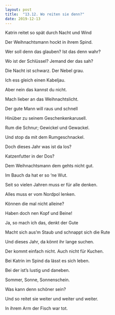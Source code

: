 ```yaml
---
layout: post
title:  "13.12. Wo reiten sie denn?"
date: 2019-12-13
---
```




Katrin reitet so spät durch Nacht und Wind

Der Weihnachtsmann hockt in ihrem Spind.



Wer soll denn das glauben? Ist das denn wahr?

Wo ist der Schlüssel? Jemand der das sah?



Die Nacht ist schwarz. Der Nebel grau.

Ich ess gleich einen Kabeljau.



Aber nein das kannst du nicht.

Mach lieber an das Weihnachtslicht.



Der gute Mann will raus und schnell

Hinüber zu seinem Geschenkenkarusell.



Rum die Schnur; Gewickel und Gewackel.

Und stop da mit dem Rumgeschnackel.



Doch dieses Jahr was ist da los?

Katzenfutter in der Dos?



Dem Weihnachtsmann dem gehts nicht gut.

Im Bauch da hat er so ‘ne Wut.



Seit so vielen Jahren muss er für alle denken.

Alles muss er vom Nordpol lenken.



Können die mal nicht alleine?

Haben doch nen Kopf und Beine!



Ja, so mach ich das, denkt der Gute

Macht sich aus’m Staub und schnappt sich die Rute



Und dieses Jahr, da könnt ihr lange suchen.

Der kommt einfach nicht. Auch nicht für Kuchen.



Bei Katrin im Spind da lässt es sich leben.

Bei der ist’s lustig und daneben.

Sommer, Sonne, Sonnenschein.

Was kann denn schöner sein?



Und so reitet sie weiter und weiter und weiter.

In ihrem Arm der Fisch war tot.





















